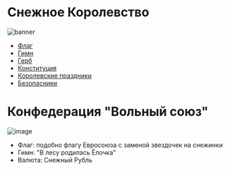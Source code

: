 # Снежное Королевство

![banner](https://user-images.githubusercontent.com/186131/161445886-85ead304-c806-4690-9858-766b2e15f045.jpeg)


* [Флаг](https://whitebluewhite.info/)
* [Гимн](https://www.youtube.com/watch?v=qu0rYbwNp_w)
* [Герб](gerb.png)
* [Конституция](constitution.md)
* [Королевские праздники](holidays.md)
* [Безопасники](boris-grebenshikov.md)

# Конфедерация "Вольный союз"

![image](https://user-images.githubusercontent.com/186131/161508953-dcdef6a1-523e-4b25-8b03-946fa85ad47b.png)

* Флаг: подобно флагу Евросоюза с заменой звездочек на снежинки
* Гимн: "В лесу родилась Ёлочка"
* Валюта: Снежный Рубль
